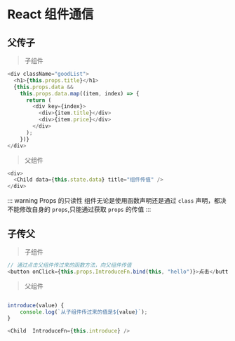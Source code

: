 # React 组件通信

## 父传子

> 子组件

```js
<div className="goodList">
  <h1>{this.props.title}</h1>
  {this.props.data &&
    this.props.data.map((item, index) => {
      return (
        <div key={index}>
          <div>{item.title}</div>
          <div>{item.price}</div>
        </div>
      );
    })}
</div>
```

> 父组件

```js
<div>
  <Child data={this.state.data} title="组件传值" />
</div>
```

::: warning Props 的只读性
组件无论是使用函数声明还是通过 `class` 声明，都决不能修改自身的 `props`,只能通过获取 `props` 的传值
:::

## 子传父

> 子组件

```js
// 通过点击父组件传过来的函数方法，向父组件传值
<button onClick={this.props.IntroduceFn.bind(this, "hello")}>点击</button>
```

> 父组件

```js

introduce(value) {
    console.log(`从子组件传过来的值是${value}`);
}

<Child  IntroduceFn={this.introduce} />
```
